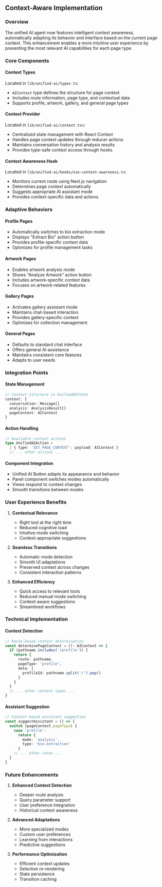 ## Context-Aware Implementation

### Overview
The unified AI agent now features intelligent context awareness, automatically adapting its behavior and interface based on the current page context. This enhancement enables a more intuitive user experience by presenting the most relevant AI capabilities for each page type.

### Core Components

#### Context Types
Located in `lib/unified-ai/types.ts`:
- `AIContext` type defines the structure for page context
- Includes route information, page type, and contextual data
- Supports profile, artwork, gallery, and general page types

#### Context Provider
Located in `lib/unified-ai/context.tsx`:
- Centralized state management with React Context
- Handles page context updates through reducer actions
- Maintains conversation history and analysis results
- Provides type-safe context access through hooks

#### Context Awareness Hook
Located in `lib/unified-ai/hooks/use-context-awareness.ts`:
- Monitors current route using Next.js navigation
- Determines page context automatically
- Suggests appropriate AI assistant mode
- Provides context-specific data and actions

### Adaptive Behaviors

#### Profile Pages
- Automatically switches to bio extraction mode
- Displays "Extract Bio" action button
- Provides profile-specific context data
- Optimizes for profile management tasks

#### Artwork Pages
- Enables artwork analysis mode
- Shows "Analyze Artwork" action button
- Includes artwork-specific context data
- Focuses on artwork-related features

#### Gallery Pages
- Activates gallery assistant mode
- Maintains chat-based interaction
- Provides gallery-specific context
- Optimizes for collection management

#### General Pages
- Defaults to standard chat interface
- Offers general AI assistance
- Maintains consistent core features
- Adapts to user needs

### Integration Points

#### State Management
```typescript
// Context structure in UnifiedAIState
context: {
  conversation: Message[]
  analysis: AnalysisResult[]
  pageContext: AIContext
}
```

#### Action Handling
```typescript
// Available context actions
type UnifiedAIAction =
  | { type: 'SET_PAGE_CONTEXT'; payload: AIContext }
  // ... other actions ...
```

#### Component Integration
- Unified AI Button adapts its appearance and behavior
- Panel component switches modes automatically
- Views respond to context changes
- Smooth transitions between modes

### User Experience Benefits
1. **Contextual Relevance**
   - Right tool at the right time
   - Reduced cognitive load
   - Intuitive mode switching
   - Context-appropriate suggestions

2. **Seamless Transitions**
   - Automatic mode detection
   - Smooth UI adaptations
   - Preserved context across changes
   - Consistent interaction patterns

3. **Enhanced Efficiency**
   - Quick access to relevant tools
   - Reduced manual mode switching
   - Context-aware suggestions
   - Streamlined workflows

### Technical Implementation

#### Context Detection
```typescript
// Route-based context determination
const determinePageContext = (): AIContext => {
  if (pathname.includes('/profile')) {
    return {
      route: pathname,
      pageType: 'profile',
      data: {
        profileId: pathname.split('/').pop()
      }
    }
  }
  // ... other context types ...
}
```

#### Assistant Suggestion
```typescript
// Context-based assistant suggestion
const suggestAssistant = () => {
  switch (pageContext.pageType) {
    case 'profile':
      return {
        mode: 'analysis',
        type: 'bio-extraction'
      }
    // ... other cases ...
  }
}
```

### Future Enhancements
1. **Enhanced Context Detection**
   - Deeper route analysis
   - Query parameter support
   - User preference integration
   - Historical context awareness

2. **Advanced Adaptations**
   - More specialized modes
   - Custom user preferences
   - Learning from interactions
   - Predictive suggestions

3. **Performance Optimization**
   - Efficient context updates
   - Selective re-rendering
   - State persistence
   - Transition caching 